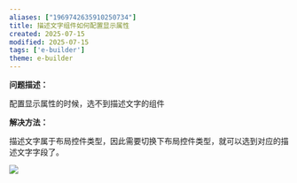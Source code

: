 ```yaml
---
aliases: ["1969742635910250734"]
title: 描述文字组件如何配置显示属性
created: 2025-07-15
modified: 2025-07-15
tags: ['e-builder']
theme: e-builder
---
```


**问题描述：**

配置显示属性的时候，选不到描述文字的组件

**解决方法：**

描述文字属于布局控件类型，因此需要切换下布局控件类型，就可以选到对应的描述文字字段了。

![](https://myhelpdoc.oss-cn-heyuan.aliyuncs.com/mdimages/6e6c785ca271314e10b882880f4f1498.jpg)